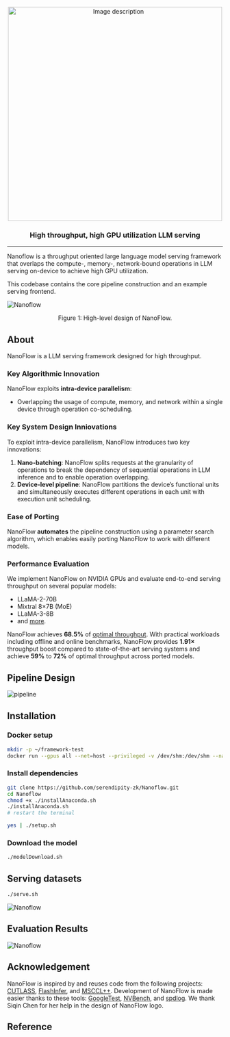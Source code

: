 <p align="center">
  <img src="./figures/NanoflowLogo.png" alt="Image description" width="500">
</p>

<h3 align="center">
  High throughput, high GPU utilization LLM serving
</h3>

-----------------

Nanoflow is a throughput oriented large language model serving framework that overlaps the compute-, memory-, network-bound operations in LLM serving on-device to achieve high GPU utilization. 

This codebase contains the core pipeline construction and an example serving frontend.  

![Nanoflow](./figures/SystemDesign.png)

<p align="center">
  Figure 1: High-level design of NanoFlow.
</p>

## About

<!-- The increasing usage of Large Language Models (LLMs) has resulted in a surging demand for planet-scale serving systems, where tens of thousands of GPUs continuously serve hundreds of millions of users. Consequently, throughput (under reasonable latency constraints) has emerged as a key metric that determines serving systems’ performance. To boost throughput, various methods of inter-device parallelism (e.g., data, tensor, pipeline) have been explored. However, existing methods do not consider overlapping the utilization of different resources within a **single device**, leading to underutilization and sub-optimal performance. -->

NanoFlow is a LLM serving framework designed for high throughput.

### Key Algorithmic Innovation

NanoFlow exploits **intra-device parallelism**: 
- Overlapping the usage of compute, memory, and network within a single device through operation co-scheduling. 

### Key System Design Inniovations

To exploit intra-device parallelism, NanoFlow introduces two key innovations: 
1. **Nano-batching**: NanoFlow splits requests at the granularity of operations to break the dependency of sequential operations in LLM inference and to enable operation overlapping.
2. **Device-level pipeline**: NanoFlow partitions the device’s functional units and simultaneously executes different operations in each unit with execution unit scheduling. 

### Ease of Porting

NanoFlow **automates** the pipeline construction using a parameter search algorithm, which enables easily porting NanoFlow to work with different models. 

### Performance Evaluation

We implement NanoFlow on NVIDIA GPUs and evaluate end-to-end serving throughput on several popular models:
 - LLaMA-2-70B
 - Mixtral 8×7B (MoE)
 - LLaMA-3-8B
 - and [more](TODO).

NanoFlow achieves **68.5%** of [optimal throughput](TODO). With practical workloads including offline and online benchmarks, NanoFlow provides **1.91×** throughput boost compared to state-of-the-art serving systems and achieve **59%** to **72%** of optimal throughput across ported models.

## Pipeline Design
![pipeline](./figures/pipeline.gif)

## Installation
### Docker setup
```bash
mkdir -p ~/framework-test
docker run --gpus all --net=host --privileged -v /dev/shm:/dev/shm --name nanoflow -v ~/framework-test:/code -it nvcr.io/nvidia/nvhpc:23.11-devel-cuda_multi-ubuntu22.04
```

### Install dependencies
```bash
git clone https://github.com/serendipity-zk/Nanoflow.git
cd Nanoflow
chmod +x ./installAnaconda.sh
./installAnaconda.sh
# restart the terminal
```

```bash
yes | ./setup.sh
```

### Download the model
```bash
./modelDownload.sh
```

## Serving datasets
```bash
./serve.sh
```
![Nanoflow](./figures/SampleOutput.png)


## Evaluation Results
![Nanoflow](./figures/OfflineThroughput.png)


## Acknowledgement
NanoFlow is inspired by and reuses code from the following projects: [CUTLASS](https://github.com/NVIDIA/cutlass), [FlashInfer](https://github.com/flashinfer-ai/flashinfer), and [MSCCL++](https://github.com/microsoft/mscclpp). Development of NanoFlow is made easier thanks to these tools: [GoogleTest](https://github.com/google/googletest), [NVBench](https://github.com/NVIDIA/nvbench), and [spdlog](https://github.com/gabime/spdlog). We thank Siqin Chen for her help in the design of NanoFlow logo.

## Reference
